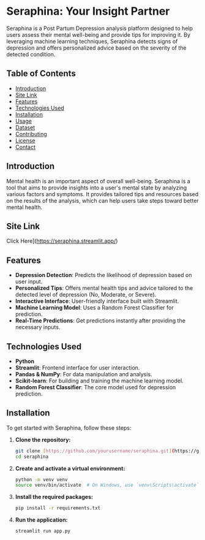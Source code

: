 # Seraphina: Your Insight Partner

Seraphina is a Post Partum Depression analysis platform designed to help users assess their mental well-being and provide tips for improving it. By leveraging machine learning techniques, Seraphina detects signs of depression and offers personalized advice based on the severity of the detected condition.

## Table of Contents

- [Introduction](#introduction)
- [Site Link](#SiteLink)
- [Features](#features)
- [Technologies Used](#technologies-used)
- [Installation](#installation)
- [Usage](#usage)
- [Dataset](#dataset)
- [Contributing](#contributing)
- [License](#license)
- [Contact](#contact)

## Introduction

Mental health is an important aspect of overall well-being. Seraphina is a tool that aims to provide insights into a user's mental state by analyzing various factors and symptoms. It provides tailored tips and resources based on the results of the analysis, which can help users take steps toward better mental health.

## Site Link
Click Here](https://seraphina.streamlit.app/)

## Features

- **Depression Detection**: Predicts the likelihood of depression based on user input.
- **Personalized Tips**: Offers mental health tips and advice tailored to the detected level of depression (No, Moderate, or Severe).
- **Interactive Interface**: User-friendly interface built with Streamlit.
- **Machine Learning Model**: Uses a Random Forest Classifier for prediction.
- **Real-Time Predictions**: Get predictions instantly after providing the necessary inputs.

## Technologies Used

- **Python**
- **Streamlit**: Frontend interface for user interaction.
- **Pandas & NumPy**: For data manipulation and analysis.
- **Scikit-learn**: For building and training the machine learning model.
- **Random Forest Classifier**: The core model used for depression prediction.

## Installation

To get started with Seraphina, follow these steps:

1. **Clone the repository:**
    ```bash
    git clone [https://github.com/yourusername/seraphina.git](https://github.com/prashx1908/Seraphina.git)
    cd seraphina
    ```

2. **Create and activate a virtual environment:**
    ```bash
    python -m venv venv
    source venv/bin/activate  # On Windows, use `venv\Scripts\activate`
    ```

3. **Install the required packages:**
    ```bash
    pip install -r requirements.txt
    ```

4. **Run the application:**
    ```bash
    streamlit run app.py
   
